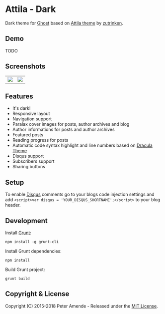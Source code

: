# Attila - Dark

Dark theme for [Ghost](http://github.com/tryghost/ghost/) based on [Attila theme](https://github.com/zutrinken/attila) by [zutrinken](http://attila.zutrinken.com/).

## Demo

TODO

## Screenshots

<table>
<tr>
<td valign="top">
<img src="https://raw.githubusercontent.com/kuper-adrian/attila-dark/master/src/screenshot-desktop.PNG" />
</td>
<td valign="top">
<img src="https://raw.githubusercontent.com/kuper-adrian/attila-dark/master/src/screenshot-mobile.PNG" />
</td>
</tr>
</table>

## Features

* It's dark!
* Responsive layout
* Navigation support
* Paralax cover images for posts, author archives and blog
* Author informations for posts and author archives
* Featured posts
* Reading progress for posts
* Automatic code syntax highlight and line numbers based on [Dracula Theme](https://draculatheme.com/highlightjs/)
* Disqus support
* Subscribers support
* Sharing buttons

## Setup

To enable [Disqus](https://disqus.com/) comments go to your blogs code injection settings and add `<script>var disqus = 'YOUR_DISQUS_SHORTNAME';</script>` to your blog header.

## Development

Install [Grunt](http://gruntjs.com/getting-started/):

	npm install -g grunt-cli

Install Grunt dependencies:

	npm install

Build Grunt project:

	grunt build

## Copyright & License

Copyright (C) 2015-2018 Peter Amende - Released under the [MIT License](https://github.com/zutrinken/attila/blob/master/LICENSE).
